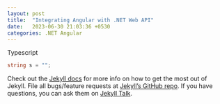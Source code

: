 ```yaml
---
layout: post
title:  "Integrating Angular with .NET Web API"
date:   2023-06-30 21:03:36 +0530
categories: .NET Angular
---
```

Typescript

```c#
string s = "";
```

Check out the [Jekyll docs][jekyll-docs] for more info on how to get the most out of Jekyll. File all bugs/feature requests at [Jekyll’s GitHub repo][jekyll-gh]. If you have questions, you can ask them on [Jekyll Talk][jekyll-talk].

[jekyll-docs]: https://jekyllrb.com/docs/home
[jekyll-gh]:   https://github.com/jekyll/jekyll
[jekyll-talk]: https://talk.jekyllrb.com/
